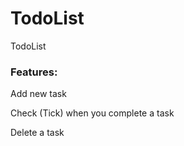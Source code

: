 # TodoList
TodoList


### Features:
Add new task

Check (Tick) when you complete a task

Delete a task
